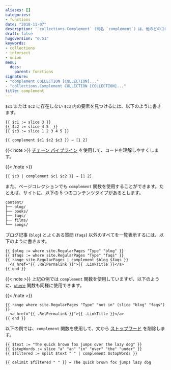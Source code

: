 ```yaml
---
aliases: []
categories:
- functions
date: "2018-11-07"
description: '`collections.Complement` (別名 `complement`) は、他のどのコレクションにもないコレクションの要素を提供します。'
draft: false
hugoversion: "0.51"
keywords:
- collections
- intersect
- union
menu:
  docs:
    parent: functions
signature:
- "complement COLLECTION [COLLECTION]..."
- "collections.Complement COLLECTION [COLLECTION]..."
title: complement
---
```


`$c1` または `$c2` に存在しない `$c3` 内の要素を見つけるには、以下のように書きます。

```go-html-template
{{ $c1 := slice 3 }}
{{ $c2 := slice 4 5  }}
{{ $c3 := slice 1 2 3 4 5 }}

{{ complement $c1 $c2 $c3 }} → [1 2]
```

{{< note >}}
[チェーン パイプライン][chained pipeline] を使用して、コードを理解しやすくします。

[chained pipeline]: https://pkg.go.dev/text/template#hdr-Pipelines
{{< /note >}}


```go-html-template
{{ $c3 | complement $c1 $c2 }} → [1 2]
```

また、ページコレクションでも `complement` 関数を使用することができます。たとえば、サイトに、以下の 5 つのコンテンツタイプがあるとします。

```text
content/
├── blog/
├── books/
├── faqs/
├── films/
└── songs/
```

ブログ記事 (`blog`) とよくある質問 (`faqs`) 以外のすべてを一覧表示するには、以下のように書きます。

```go-html-template
{{ $blog := where site.RegularPages "Type" "blog" }}
{{ $faqs := where site.RegularPages "Type" "faqs" }}
{{ range site.RegularPages | complement $blog $faqs }}
  <a href="{{ .RelPermalink }}">{{ .LinkTitle }}</a>
{{ end }}
```

{{< note >}}
上記の例では `complement` 関数を使用していますが、以下のように、[`where`] 関数も同様に使用できます。

[`where`]: /function/where/
{{< /note >}} 

```go-html-template
{{ range where site.RegularPages "Type" "not in" (slice "blog" "faqs") }}
  <a href="{{ .RelPermalink }}">{{ .LinkTitle }}</a>
{{ end }}
```

以下の例では、`complement` 関数を使用して、文から [ストップワード][stop words] を削除します。

```go-html-template
{{ $text := "The quick brown fox jumps over the lazy dog" }}
{{ $stopWords := slice "a" "an" "in" "over" "the" "under" }}
{{ $filtered := split $text " " | complement $stopWords }}

{{ delimit $filtered " " }} → The quick brown fox jumps lazy dog
```

[stop words]: https://en.wikipedia.org/wiki/Stop_word
